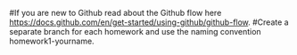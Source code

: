 #If you are new to Github read about the Github flow here https://docs.github.com/en/get-started/using-github/github-flow.
#Create a separate branch for each homework and use the naming convention homework1-yourname.
